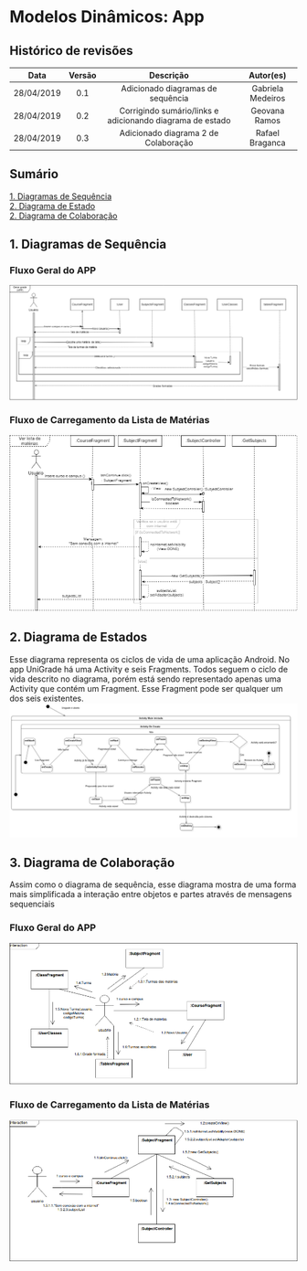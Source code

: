 # Modelos Dinâmicos: App

## Histórico de revisões
|   Data   |  Versão  |        Descrição       |          Autor(es)          |
|:--------:|:--------:|:----------------------:|:---------------------------:|
|28/04/2019|0.1|   Adicionado diagramas de sequência  |  Gabriela Medeiros  |
|28/04/2019|0.2|   Corrigindo sumário/links e adicionando diagrama de estado  |  Geovana Ramos  |
|28/04/2019|0.3|   Adicionado diagrama 2 de Colaboração  |  Rafael Braganca  |

## Sumário
[1. Diagramas de Sequência](#1-diagramas-de-sequencia) <br>
[2. Diagrama de Estado](#2-diagrama-de-estados) <br>
[2. Diagrama de Colaboração](#2-diagrama-de-colaboração) <br>

## 1. Diagramas de Sequência

### Fluxo Geral do APP

[![UML de Sequência - Fluxo geral do app](img/appSequenceDiagram1.png)](img/appSequenceDiagram1.png)

### Fluxo de Carregamento da Lista de Matérias

[![UML de Sequência - Carregamento da tela de matérias](img/appSequenceDiagram2.png)](img/appSequenceDiagram2.png)

## 2. Diagrama de Estados
Esse diagrama representa os ciclos de vida de uma aplicação Android. No app UniGrade há uma Activity e seis Fragments. Todos seguem o ciclo de vida descrito no diagrama, porém está sendo representado apenas uma Activity que contém um Fragment. Esse Fragment pode ser qualquer um dos seis existentes.
[![UML de Estado - Android](img/umlstateandroid.png)](img/umlstateandroid.png)

## 3. Diagrama de Colaboração
Assim como o diagrama de sequência, esse diagrama mostra de uma forma mais simplificada a interação entre objetos e partes através de mensagens sequenciais

### Fluxo Geral do APP
[![UML de Colaboração - Carregamento da tela de matérias](img/appCommunicationDiagram1.png)](img/appCommunicationDiagram1.png)

### Fluxo de Carregamento da Lista de Matérias
[![UML de Colaboração - Carregamento da tela de matérias](img/appCommunicationDiagram2.png)](img/appCommunicationDiagram2.png)
